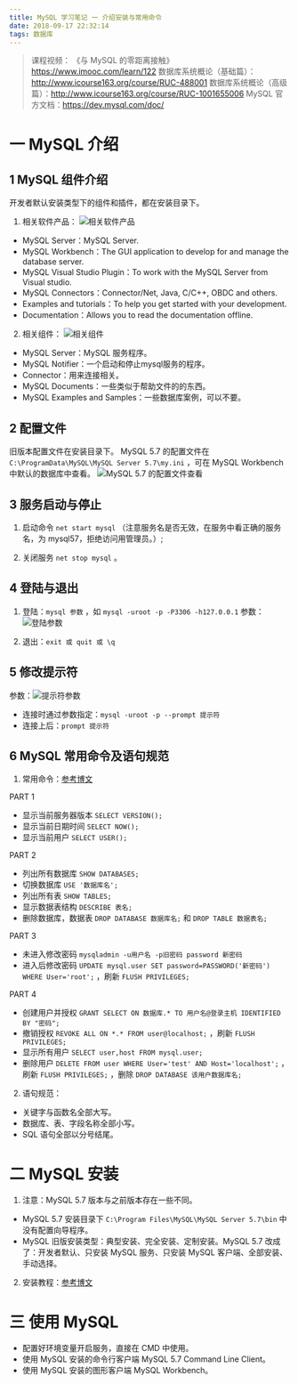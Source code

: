 ```yaml
---
title: MySQL 学习笔记 一 介绍安装与常用命令
date: 2018-09-17 22:32:14
tags: 数据库
---
```

> 课程视频：
《与 MySQL 的零距离接触》 https://www.imooc.com/learn/122
数据库系统概论（基础篇）：http://www.icourse163.org/course/RUC-488001
数据库系统概论（高级篇）：http://www.icourse163.org/course/RUC-1001655006
MySQL 官方文档：https://dev.mysql.com/doc/

# 一 MySQL 介绍
## 1 MySQL 组件介绍
开发者默认安装类型下的组件和插件，都在安装目录下。

1. 相关软件产品：
![相关软件产品](图0.PNG)
- MySQL Server：MySQL Server.
- MySQL Workbench：The GUI application to develop for and manage the database server.
- MySQL Visual Studio Plugin：To work with the MySQL Server from Visual studio.
- MySQL Connectors：Connector/Net, Java, C/C++, OBDC and others.
- Examples and tutorials：To help you get started with your development.
- Documentation：Allows you to read the documentation offline.

2. 相关组件：
![相关组件](图1.PNG)
- MySQL Server：MySQL 服务程序。
- MySQL Notifier：一个启动和停止mysql服务的程序。
- Connector：用来连接相关。
- MySQL Documents：一些类似于帮助文件的的东西。
- MySQL Examples and Samples：一些数据库案例，可以不要。

## 2 配置文件
旧版本配置文件在安装目录下。
MySQL 5.7 的配置文件在 `C:\ProgramData\MySQL\MySQL Server 5.7\my.ini` ，可在 MySQL Workbench 中默认的数据库中查看。
![MySQL 5.7 的配置文件查看](图2.PNG)

## 3 服务启动与停止
1. 启动命令 `net start mysql` （注意服务名是否无效，在服务中看正确的服务名，为 mysql57，拒绝访问用管理员。）;

2. 关闭服务 `net stop mysql` 。

## 4 登陆与退出
1. 登陆：`mysql 参数` ，如 `mysql -uroot -p -P3306 -h127.0.0.1` 
参数：![登陆参数](图3.PNG)

2. 退出：`exit 或 quit 或 \q`

## 5 修改提示符
参数：![提示符参数](图4.PNG)
- 连接时通过参数指定：`mysql -uroot -p --prompt 提示符`
- 连接上后：`prompt 提示符`

## 6 MySQL 常用命令及语句规范
1. 常用命令：[参考博文](https://www.cnblogs.com/wanghetao/p/3806888.html)

PART 1
- 显示当前服务器版本 `SELECT VERSION();`
- 显示当前日期时间 `SELECT NOW();`
- 显示当前用户 `SELECT USER();`

PART 2
- 列出所有数据库 `SHOW DATABASES;`
- 切换数据库 `USE '数据库名';`
- 列出所有表 `SHOW TABLES;`
- 显示数据表结构 `DESCRIBE 表名;`
- 删除数据库，数据表 `DROP DATABASE 数据库名;` 和 `DROP TABLE 数据表名;`

PART 3
- 未进入修改密码 `mysqladmin -u用户名 -p旧密码 password 新密码`
- 进入后修改密码 `UPDATE mysql.user SET password=PASSWORD('新密码') WHERE User='root';` ，刷新 `FLUSH PRIVILEGES;`

PART 4
- 创建用户并授权 `GRANT SELECT ON 数据库.* TO 用户名@登录主机 IDENTIFIED BY "密码";`
- 撤销授权 `REVOKE ALL ON *.* FROM user@localhost;` ，刷新 `FLUSH PRIVILEGES;`
- 显示所有用户 `SELECT user,host FROM mysql.user;`
- 删除用户 `DELETE FROM user WHERE User='test' AND Host='localhost';` ，刷新 `FLUSH PRIVILEGES;` ，删除 `DROP DATABASE 该用户数据库名;`

2. 语句规范：
- 关键字与函数名全部大写。
- 数据库、表、字段名称全部小写。
- SQL 语句全部以分号结尾。

# 二 MySQL 安装
1. 注意：MySQL 5.7 版本与之前版本存在一些不同。
- MySQL 5.7 安装目录下 `C:\Program Files\MySQL\MySQL Server 5.7\bin` 中没有配置向导程序。
- MySQL 旧版安装类型：典型安装、完全安装、定制安装。MySQL 5.7 改成了：开发者默认、只安装 MySQL 服务、只安装 MySQL 客户端、全部安装、手动选择。

2. 安装教程：[参考博文](https://blog.csdn.net/hebbely/article/details/52370179)

# 三 使用 MySQL
- 配置好环境变量开启服务，直接在 CMD 中使用。
- 使用 MySQL 安装的命令行客户端 MySQL 5.7 Command Line Client。
- 使用 MySQL 安装的图形客户端 MySQL Workbench。